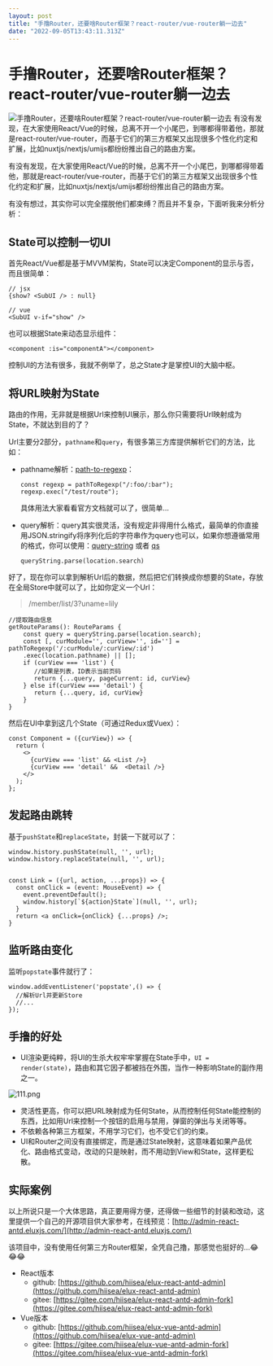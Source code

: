 ```yaml
---
layout: post
title: "手撸Router，还要啥Router框架？react-router/vue-router躺一边去"
date: "2022-09-05T13:43:11.313Z"
---
```

手撸Router，还要啥Router框架？react-router/vue-router躺一边去
================================================

![手撸Router，还要啥Router框架？react-router/vue-router躺一边去](https://img2022.cnblogs.com/blog/1594027/202209/1594027-20220905151345290-801330356.png) 有没有发现，在大家使用React/Vue的时候，总离不开一个小尾巴，到哪都得带着他，那就是react-router/vue-router，而基于它们的第三方框架又出现很多个性化约定和扩展，比如nuxtjs/nextjs/umijs都纷纷推出自己的路由方案。

有没有发现，在大家使用React/Vue的时候，总离不开一个小尾巴，到哪都得带着他，那就是react-router/vue-router，而基于它们的第三方框架又出现很多个性化约定和扩展，比如nuxtjs/nextjs/umijs都纷纷推出自己的路由方案。

有没有想过，其实你可以完全摆脱他们都束缚？而且并不复杂，下面听我来分析分析：

State可以控制一切UI
-------------

首先React/Vue都是基于MVVM架构，State可以决定Component的显示与否，而且很简单：

    // jsx
    {show? <SubUI /> : null}
    
    // vue
    <SubUI v-if="show" />
    

也可以根据State来动态显示组件：

    <component :is="componentA"></component>
    

控制UI的方法有很多，我就不例举了，总之State才是掌控UI的大脑中枢。

将URL映射为State
------------

路由的作用，无非就是根据Url来控制UI展示，那么你只需要将Url映射成为State，不就达到目的了？

Url主要分2部分，`pathname`和`query`，有很多第三方库提供解析它们的方法，比如：

*   pathname解析：[path-to-regexp](https://www.npmjs.com/package/path-to-regexp)：
    
        const regexp = pathToRegexp("/:foo/:bar");
        regexp.exec("/test/route");
        
    
    具体用法大家看看官方文档就可以了，很简单...
*   query解析：query其实很灵活，没有规定非得用什么格式，最简单的你直接用JSON.stringify将序列化后的字符串作为query也可以，如果你想遵循常用的格式，你可以使用：[query-string](https://www.npmjs.com/package/query-string) 或者 [qs](https://www.npmjs.com/package/qs)
    
        queryString.parse(location.search)
        
    

好了，现在你可以拿到解析Url后的数据，然后把它们转换成你想要的State，存放在全局Store中就可以了，比如你定义一个Url：

> /member/list/3?uname=lily

    //提取路由信息
    getRouteParams(): RouteParams {
        const query = queryString.parse(location.search);
        const [, curModule='', curView='', id=''] = pathToRegexp('/:curModule/:curView/:id')
        .exec(location.pathname) || [];
        if (curView === 'list') {
           //如果是列表，ID表示当前页码
           return {...query, pageCurrent: id, curView}
        } else if(curView === 'detail') {
           return {...query, id, curView}
        }
    }
    
    

然后在UI中拿到这几个State（可通过Redux或Vuex）：

    const Component = ({curView}) => {
      return (
        <>
          {curView === 'list' && <List />}
          {curView === 'detail' &&  <Detail />}
        </>
      );
    };
    

发起路由跳转
------

基于`pushState`和`replaceState`，封装一下就可以了：

    window.history.pushState(null, '', url);
    window.history.replaceState(null, '', url);
    

    const Link = ({url, action, ...props}) => {
      const onClick = (event: MouseEvent) => {
        event.preventDefault();
        window.history[`${action}State`](null, '', url);
      }
      return <a onClick={onClick} {...props} />;
    }
    

监听路由变化
------

监听`popstate`事件就行了：

    window.addEventListener('popstate',() => {
      //解析Url并更新Store
      //...
    });
    

手撸的好处
-----

*   UI渲染更纯粹，将UI的生杀大权牢牢掌握在State手中，`UI = render(state)`，路由和其它因子都被挡在外围，当作一种影响State的副作用之一。

![111.png](https://p6-juejin.byteimg.com/tos-cn-i-k3u1fbpfcp/ae2c5a37f37549d79f971ea89b534a38~tplv-k3u1fbpfcp-watermark.image?)

*   灵活性更高，你可以把URL映射成为任何State，从而控制任何State能控制的东西，比如用Url来控制一个按钮的启用与禁用，弹窗的弹出与关闭等等。
*   不依赖各种第三方框架，不用学习它们，也不受它们的约束。
*   UI和Router之间没有直接绑定，而是通过State映射，这意味着如果产品优化、路由格式变动，改动的只是映射，而不用动到View和State，这样更松散。

实际案例
----

以上所说只是一个大体思路，真正要用得方便，还得做一些细节的封装和改动，这里提供一个自己的开源项目供大家参考，在线预览：[http://admin-react-antd.eluxjs.com/](http://admin-react-antd.eluxjs.com/)

该项目中，没有使用任何第三方Router框架，全凭自己撸，那感觉也挺好的...😂😂😂

*   React版本
    *   github: [https://github.com/hiisea/elux-react-antd-admin](https://github.com/hiisea/elux-react-antd-admin)
    *   gitee: [https://gitee.com/hiisea/elux-react-antd-admin-fork](https://gitee.com/hiisea/elux-react-antd-admin-fork)
*   Vue版本
    *   github: [https://github.com/hiisea/elux-vue-antd-admin](https://github.com/hiisea/elux-vue-antd-admin)
    *   gitee: [https://gitee.com/hiisea/elux-vue-antd-admin-fork](https://gitee.com/hiisea/elux-vue-antd-admin-fork)